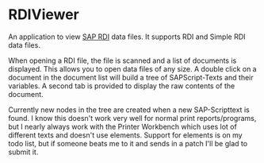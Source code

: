 RDIViewer
==========

An application to view [SAP RDI][RDI] data files. It supports RDI and Simple RDI data files.

When opening a RDI file, the file is scanned and a list of documents is displayed. This allows you to open
data files of any size.
A double click on a document in the document list will build a tree of SAPScript-Texts and their variables.
A second tab is provided to display the raw contents of the document.

Currently new nodes in the tree are created when a new SAP-Scripttext is found. I know this doesn't work very well for normal
print  reports/programs, but I nearly always work with the Printer Workbench which uses lot of different texts and doesn't use elements.
Support for elements is on my todo list, but if someone beats me to it and sends in a patch I'll be glad to submit it.

[RDI]: http://help.sap.com/saphelp_nw04/helpdata/en/d2/cb3d32455611d189710000e8322d00/frameset.htm 

